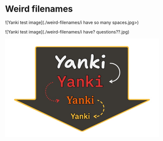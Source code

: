 # Weird filenames

![Yanki test image](./weird-filenames/i have so many spaces.jpg>)

![Yanki test image](./weird-filenames/i have? questions??.jpg)

![Yanki test image](./weird-filenames/i.have.many.dots.jpg)
